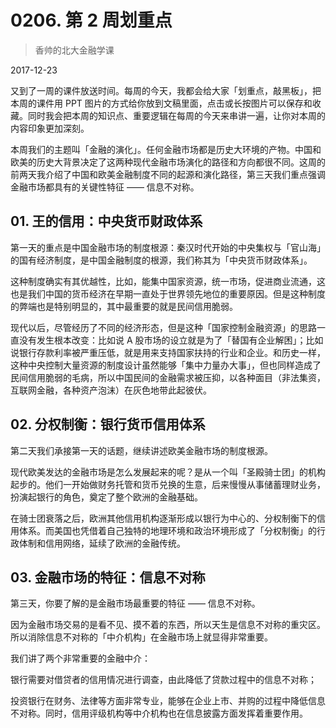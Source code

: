 # 0206. 第 2 周划重点

> 香帅的北大金融学课

2017-12-23


又到了一周的课件放送时间。每周的今天，我都会给大家「划重点，敲黑板」，把本周的课件用 PPT 图片的方式给你放到文稿里面，点击或长按图片可以保存和收藏。同时我会把本周的知识点、重要逻辑在每周的今天来串讲一遍，让你对本周的内容印象更加深刻。

本周我们的主题叫「金融的演化」。任何金融市场都是历史大环境的产物。中国和欧美的历史大背景决定了这两种现代金融市场演化的路径和方向都很不同。这周的前两天我介绍了中国和欧美金融制度不同的起源和演化路径，第三天我们重点强调金融市场都具有的关键性特征 —— 信息不对称。

## 01. 王的信用：中央货币财政体系

第一天的重点是中国金融市场的制度根源：秦汉时代开始的中央集权与「官山海」的国有经济制度，是中国金融制度的根源，我们称其为「中央货币财政体系」。

这种制度确实有其优越性，比如，能集中国家资源，统一市场，促进商业流通，这也是我们中国的货币经济在早期一直处于世界领先地位的重要原因。但是这种制度的弊端也是特别明显的，其中最重要的就是民间信用脆弱。

现代以后，尽管经历了不同的经济形态，但是这种「国家控制金融资源」的思路一直没有发生根本改变：比如说 A 股市场的设立就是为了「替国有企业解困」；比如说银行存款利率被严重压低，就是用来支持国家扶持的行业和企业。和历史一样，这种中央控制大量资源的制度设计虽然能够「集中力量办大事」，但也同样造成了民间信用脆弱的毛病，所以中国民间的金融需求被压抑，以各种面目（非法集资，互联网金融，各种资产泡沫）在灰色地带此起彼伏。

## 02. 分权制衡：银行货币信用体系

第二天我们承接第一天的话题，继续讲述欧美金融市场的制度根源。

现代欧美发达的金融市场是怎么发展起来的呢？是从一个叫「圣殿骑士团」的机构起步的。他们一开始做财务托管和货币兑换的生意，后来慢慢从事储蓄理财业务，扮演起银行的角色，奠定了整个欧洲的金融基础。

在骑士团衰落之后，欧洲其他信用机构逐渐形成以银行为中心的、分权制衡下的信用体系。而美国也凭借着自己独特的地理环境和政治环境形成了「分权制衡」的行政体制和信用网络，延续了欧洲的金融传统。

## 03. 金融市场的特征：信息不对称

第三天，你要了解的是金融市场最重要的特征 —— 信息不对称。

因为金融市场交易的是看不见、摸不着的东西，所以天生是信息不对称的重灾区。所以消除信息不对称的「中介机构」在金融市场上就显得非常重要。

我们讲了两个非常重要的金融中介：

银行需要对借贷者的信用情况进行调查，由此降低了贷款过程中的信息不对称；

投资银行在财务、法律等方面非常专业，能够在企业上市、并购的过程中降低信息不对称。同时，信用评级机构等中介机构也在信息披露方面发挥着重要作用。

